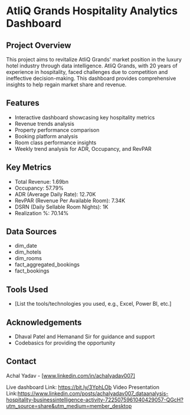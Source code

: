 # AtliQ Grands Hospitality Analytics Dashboard

## Project Overview
This project aims to revitalize AtliQ Grands' market position in the luxury hotel industry through data intelligence. AtliQ Grands, with 20 years of experience in hospitality, faced challenges due to competition and ineffective decision-making. This dashboard provides comprehensive insights to help regain market share and revenue.

## Features
- Interactive dashboard showcasing key hospitality metrics
- Revenue trends analysis
- Property performance comparison
- Booking platform analysis
- Room class performance insights
- Weekly trend analysis for ADR, Occupancy, and RevPAR

## Key Metrics
- Total Revenue: 1.69bn
- Occupancy: 57.79%
- ADR (Average Daily Rate): 12.70K
- RevPAR (Revenue Per Available Room): 7.34K
- DSRN (Daily Sellable Room Nights): 1K
- Realization %: 70.14%

## Data Sources
- dim_date
- dim_hotels
- dim_rooms
- fact_aggregated_bookings
- fact_bookings

## Tools Used
- [List the tools/technologies you used, e.g., Excel, Power BI, etc.]


## Acknowledgements
- Dhaval Patel and Hemanand Sir for guidance and support
- Codebasics for providing the opportunity

## Contact
Achal Yadav - [www.linkedin.com/in/achalyadav007]

Live dashboard Link: https://bit.ly/3YphLOb
Video Presentation Link:https://www.linkedin.com/posts/achalyadav007_dataanalysis-hospitality-businessintelligence-activity-7225075961040429057-QGcH?utm_source=share&utm_medium=member_desktop
